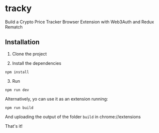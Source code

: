 # tracky
Build a Crypto Price Tracker Browser Extension with Web3Auth and Redux Rematch


## Installation

1. Clone the project

2. Install the dependencies 

```npm install```

3. Run 

```npm run dev```

Alternatively, yo can use it as an extension running:

```npm run build```

And uploading the output of the folder `build` in chrome://extensions


That's it!
